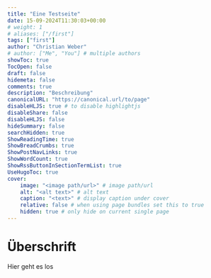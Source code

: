 ```yaml
---
title: "Eine Testseite"
date: 15-09-2024T11:30:03+00:00
# weight: 1
# aliases: ["/first"]
tags: ["first"]
author: "Christian Weber"
# author: ["Me", "You"] # multiple authors
showToc: true
TocOpen: false
draft: false
hidemeta: false
comments: true
description: "Beschreibung"
canonicalURL: "https://canonical.url/to/page"
disableHLJS: true # to disable highlightjs
disableShare: false
disableHLJS: false
hideSummary: false
searchHidden: true
ShowReadingTime: true
ShowBreadCrumbs: true
ShowPostNavLinks: true
ShowWordCount: true
ShowRssButtonInSectionTermList: true
UseHugoToc: true
cover:
    image: "<image path/url>" # image path/url
    alt: "<alt text>" # alt text
    caption: "<text>" # display caption under cover
    relative: false # when using page bundles set this to true
    hidden: true # only hide on current single page
---
```


# Überschrift
Hier geht es los